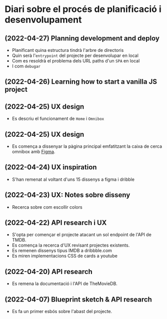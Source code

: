 # Diari sobre el procés de planificació i desenvolupament


## (2022-04-27) Planning development and deploy
- Planificant quina estructura tindrà l'arbre de directoris
- Quin serà l'`entrypoint` del projecte per desenvolupar en local
- Com es resoldrà el problema dels URL paths d'un `SPA` en local
- I com `debugar`

## (2022-04-26) Learning how to start a vanilla JS project

## (2022-04-25) UX design
- Es descriu el funcionament de `Home` i `Omnibox` 

## (2022-04-25) UX design
- Es comença a dissenyar la pàgina principal emfatitzant la caixa de cerca 
omnibox amb [Figma](https://www.figma.com/file/u55CZr72i0HtHgYXoYcBPf/FOMO).  

## (2022-04-24) UX inspiration
- S'han remenat al voltant d'uns 15 dissenys a figma i dribble

## (2022-04-23) UX: Notes sobre disseny
- Recerca sobre com escollir colors 

## (2022-04-22) API research i UX

- S'opta per començar el projecte atacant un sol endpoint de l'API de TMDB.
- Es comença la recerca d'UX revisant projectes existents.
- Es remenen dissenys tipus IMDB a dribbble.com
- Es miren implementacions CSS de cards a youtube

## (2022-04-20) API research

- Es remena la documentació i l'API de TheMovieDB.

## (2022-04-07) Blueprint sketch & API research

- Es fa un primer esbós sobre l'abast del projecte.

